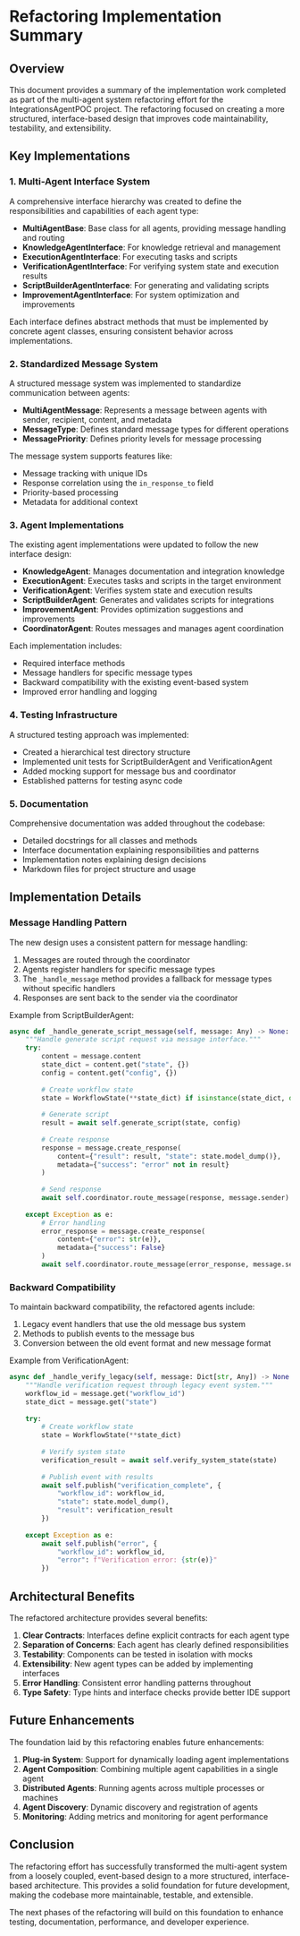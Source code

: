 # Refactoring Implementation Summary

## Overview

This document provides a summary of the implementation work completed as part of the multi-agent system refactoring effort for the IntegrationsAgentPOC project. The refactoring focused on creating a more structured, interface-based design that improves code maintainability, testability, and extensibility.

## Key Implementations

### 1. Multi-Agent Interface System

A comprehensive interface hierarchy was created to define the responsibilities and capabilities of each agent type:

- **MultiAgentBase**: Base class for all agents, providing message handling and routing
- **KnowledgeAgentInterface**: For knowledge retrieval and management
- **ExecutionAgentInterface**: For executing tasks and scripts
- **VerificationAgentInterface**: For verifying system state and execution results
- **ScriptBuilderAgentInterface**: For generating and validating scripts
- **ImprovementAgentInterface**: For system optimization and improvements

Each interface defines abstract methods that must be implemented by concrete agent classes, ensuring consistent behavior across implementations.

### 2. Standardized Message System

A structured message system was implemented to standardize communication between agents:

- **MultiAgentMessage**: Represents a message between agents with sender, recipient, content, and metadata
- **MessageType**: Defines standard message types for different operations
- **MessagePriority**: Defines priority levels for message processing

The message system supports features like:
- Message tracking with unique IDs
- Response correlation using the `in_response_to` field
- Priority-based processing
- Metadata for additional context

### 3. Agent Implementations

The existing agent implementations were updated to follow the new interface design:

- **KnowledgeAgent**: Manages documentation and integration knowledge
- **ExecutionAgent**: Executes tasks and scripts in the target environment
- **VerificationAgent**: Verifies system state and execution results
- **ScriptBuilderAgent**: Generates and validates scripts for integrations
- **ImprovementAgent**: Provides optimization suggestions and improvements
- **CoordinatorAgent**: Routes messages and manages agent coordination

Each implementation includes:
- Required interface methods
- Message handlers for specific message types
- Backward compatibility with the existing event-based system
- Improved error handling and logging

### 4. Testing Infrastructure

A structured testing approach was implemented:

- Created a hierarchical test directory structure
- Implemented unit tests for ScriptBuilderAgent and VerificationAgent
- Added mocking support for message bus and coordinator
- Established patterns for testing async code

### 5. Documentation

Comprehensive documentation was added throughout the codebase:

- Detailed docstrings for all classes and methods
- Interface documentation explaining responsibilities and patterns
- Implementation notes explaining design decisions
- Markdown files for project structure and usage

## Implementation Details

### Message Handling Pattern

The new design uses a consistent pattern for message handling:

1. Messages are routed through the coordinator
2. Agents register handlers for specific message types
3. The `_handle_message` method provides a fallback for message types without specific handlers
4. Responses are sent back to the sender via the coordinator

Example from ScriptBuilderAgent:

```python
async def _handle_generate_script_message(self, message: Any) -> None:
    """Handle generate script request via message interface."""
    try:
        content = message.content
        state_dict = content.get("state", {})
        config = content.get("config", {})
        
        # Create workflow state
        state = WorkflowState(**state_dict) if isinstance(state_dict, dict) else state_dict
        
        # Generate script
        result = await self.generate_script(state, config)
        
        # Create response
        response = message.create_response(
            content={"result": result, "state": state.model_dump()},
            metadata={"success": "error" not in result}
        )
        
        # Send response
        await self.coordinator.route_message(response, message.sender)
        
    except Exception as e:
        # Error handling
        error_response = message.create_response(
            content={"error": str(e)},
            metadata={"success": False}
        )
        await self.coordinator.route_message(error_response, message.sender)
```

### Backward Compatibility

To maintain backward compatibility, the refactored agents include:

1. Legacy event handlers that use the old message bus system
2. Methods to publish events to the message bus
3. Conversion between the old event format and new message format

Example from VerificationAgent:

```python
async def _handle_verify_legacy(self, message: Dict[str, Any]) -> None:
    """Handle verification request through legacy event system."""
    workflow_id = message.get("workflow_id")
    state_dict = message.get("state")
    
    try:
        # Create workflow state
        state = WorkflowState(**state_dict)
        
        # Verify system state
        verification_result = await self.verify_system_state(state)
        
        # Publish event with results
        await self.publish("verification_complete", {
            "workflow_id": workflow_id,
            "state": state.model_dump(),
            "result": verification_result
        })
        
    except Exception as e:
        await self.publish("error", {
            "workflow_id": workflow_id,
            "error": f"Verification error: {str(e)}"
        })
```

## Architectural Benefits

The refactored architecture provides several benefits:

1. **Clear Contracts**: Interfaces define explicit contracts for each agent type
2. **Separation of Concerns**: Each agent has clearly defined responsibilities
3. **Testability**: Components can be tested in isolation with mocks
4. **Extensibility**: New agent types can be added by implementing interfaces
5. **Error Handling**: Consistent error handling patterns throughout
6. **Type Safety**: Type hints and interface checks provide better IDE support

## Future Enhancements

The foundation laid by this refactoring enables future enhancements:

1. **Plug-in System**: Support for dynamically loading agent implementations
2. **Agent Composition**: Combining multiple agent capabilities in a single agent
3. **Distributed Agents**: Running agents across multiple processes or machines
4. **Agent Discovery**: Dynamic discovery and registration of agents
5. **Monitoring**: Adding metrics and monitoring for agent performance

## Conclusion

The refactoring effort has successfully transformed the multi-agent system from a loosely coupled, event-based design to a more structured, interface-based architecture. This provides a solid foundation for future development, making the codebase more maintainable, testable, and extensible.

The next phases of the refactoring will build on this foundation to enhance testing, documentation, performance, and developer experience.
